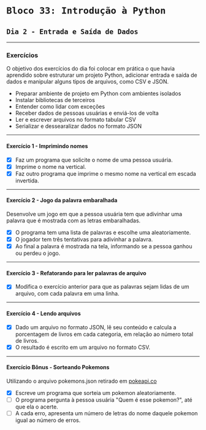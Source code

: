 # `Bloco 33: Introdução à Python`

## `Dia 2 - Entrada e Saída de Dados`

---

### Exercícios

O objetivo dos exercícios do dia foi colocar em prática o que havia aprendido sobre estruturar um projeto Python, adicionar entrada e saída de dados e manipular alguns tipos de arquivos, como CSV e JSON.

- Preparar ambiente de projeto em Python com ambientes isolados
- Instalar bibliotecas de terceiros
- Entender como lidar com exceções
- Receber dados de pessoas usuárias e enviá-los de volta
- Ler e escrever arquivos no formato tabular CSV
- Serializar e dessearalizar dados no formato JSON

---

#### Exercício 1 - Imprimindo nomes

- [x] Faz um programa que solicite o nome de uma pessoa usuária.
- [x] Imprime o nome na vertical.
- [x] Faz outro programa que imprime o mesmo nome na vertical em escada invertida.

---

#### Exercício 2 - Jogo da palavra embaralhada

Desenvolve um jogo em que a pessoa usuária tem que adivinhar uma palavra que é mostrada com as letras embaralhadas.

- [x] O programa tem uma lista de palavras e escolhe uma aleatoriamente.
- [x] O jogador tem três tentativas para adivinhar a palavra.
- [x] Ao final a palavra é mostrada na tela, informando se a pessoa ganhou ou perdeu o jogo.

---

#### Exercício 3 - Refatorando para ler palavras de arquivo

- [x] Modifica o exercício anterior para que as palavras sejam lidas de um arquivo, com cada palavra em uma linha.

---

#### Exercício 4 - Lendo arquivos

- [x] Dado um arquivo no formato JSON, lê seu conteúdo e calcula a porcentagem de livros em cada categoria, em relação ao número total de livros.
- [x] O resultado é escrito em um arquivo no formato CSV.

---

#### Exercício Bônus - Sorteando Pokemons

Utilizando o arquivo pokemons.json retirado em [pokeapi.co](https://pokeapi.co/)

- [x] Escreve um programa que sorteia um pokemon aleatoriamente.
- [ ] O programa pergunta à pessoa usuária "Quem é esse pokemon?", até que ela o acerte.
- [ ] A cada erro, apresenta um número de letras do nome daquele pokemon igual ao número de erros.

